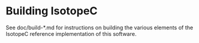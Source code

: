 Building IsotopeC
==================

See doc/build-*.md for instructions on building the various
elements of the IsotopeC reference implementation of this
software.
